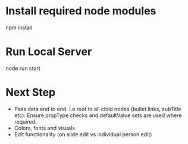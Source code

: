 # Install required node modules
 npm install

# Run Local Server
 node run start


# Next Step
 - Pass data end to end. I.e root to all child nodes (bullet links, subTitle etc). Ensure propType checks and defaultValue sets are used where required.
 - Colors, fonts and visuals
 - Edit functionality (on slide edit vs individual person edit)